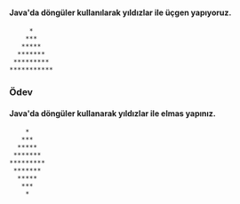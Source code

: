 #### Java'da döngüler kullanılarak yıldızlar ile üçgen yapıyoruz.
````
     * 
    *** 
   ***** 
  ******* 
 ********* 
***********
````
### Ödev
#### Java'da döngüler kullanarak yıldızlar ile elmas yapınız.
```
    *
   ***
  *****
 *******
*********
 *******
  *****
   ***
    *
```